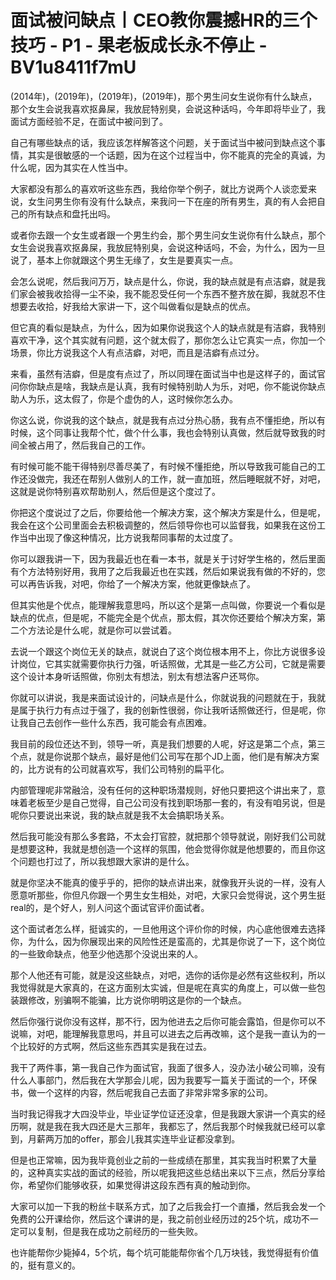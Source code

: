 # 面试被问缺点丨CEO教你震撼HR的三个技巧 - P1 - 果老板成长永不停止 - BV1u8411f7mU

(2014年)，(2019年)，(2019年)，(2019年)，那个男生问女生说你有什么缺点，那个女生会说我喜欢抠鼻屎，我放屁特别臭，会说这种话吗，今年即将毕业了，我面试方面经验不足，在面试中被问到了。

自己有哪些缺点的话，我应该怎样解答这个问题，关于面试当中被问到缺点这个事情，其实是很敏感的一个话题，因为在这个过程当中，你不能真的完全的真诚，为什么呢，因为其实在人性当中。

大家都没有那么的喜欢听这些东西，我给你举个例子，就比方说两个人谈恋爱来说，女生问男生你有没有什么缺点，来我问一下在座的所有男生，真的有人会把自己的所有缺点和盘托出吗。

或者你去跟一个女生或者跟一个男生约会，那个男生问女生说你有什么缺点，那个女生会说我喜欢抠鼻屎，我放屁特别臭，会说这种话吗，不会，为什么，因为一旦说了，基本上你就跟这个男生无缘了，女生是要真实一点。

会怎么说呢，然后我问万万，缺点是什么，你说，我的缺点就是有点洁癖，就是我们家会被我收拾得一尘不染，我不能忍受任何一个东西不整齐放在脚，我就忍不住想要去收拾，好我给大家讲一下，这个叫做看似是缺点的优点。

但它真的看似是缺点，为什么，因为如果你说我这个人的缺点就是有洁癖，我特别喜欢干净，这个其实就有问题，这个就太假了，那你怎么让它真实一点，你加一个场景，你比方说我这个人有点洁癖，对吧，而且是洁癖有点过分。

来看，虽然有洁癖，但是度有点过了，所以同理在面试当中也是这样子的，面试官问你你缺点是啥，我缺点是认真，我有时候特别助人为乐，对吧，你不能说你缺点助人为乐，这太假了，你是个虚伪的人，这时候你怎么办。

你这么说，你说我的这个缺点，就是我有点过分热心肠，我有点不懂拒绝，所以有时候，这个同事让我帮个忙，做个什么事，我也会特别认真做，然后就导致我的时间全被占用了，然后我自己的工作。

有时候可能不能干得特别尽善尽美了，有时候不懂拒绝，所以导致我可能自己的工作还没做完，我还在帮别人做别人的工作，就一直加班，然后睡眠就不好，对吧，这就是说你特别喜欢帮助别人，然后但是这个度过了。

你把这个度说过了之后，你要给他一个解决方案，这个解决方案是什么，但是呢，我会在这个公司里面会去积极调整的，然后领导你也可以监督我，如果我在这份工作当中出现了像这种情况，比方说我帮同事帮的太过度了。

你可以跟我讲一下，因为我最近也在看一本书，就是关于讨好学生格的，然后里面有个方法特别好用，我用了之后我最近也在实践，然后如果说我有做的不好的，您可以再告诉我，对吧，你给了一个解决方案，他就更像缺点了。

但其实他是个优点，能理解我意思吗，所以这个是第一点叫做，你要说一个看似是缺点的优点，但是呢，不能完全是个优点，那太假，其次你还要给个解决方案，第二个方法论是什么呢，就是你可以尝试着。

去说一个跟这个岗位无关的缺点，就说白了这个岗位根本用不上，你比方说很多设计岗位，它其实就需要你执行力强，听话照做，尤其是一些乙方公司，它就是需要这个设计本身听话照做，你别太有想法，别太有想法客户还骂你。

你就可以讲说，我是来面试设计的，问缺点是什么，你就说我的问题就在于，我就是属于执行力有点过于强了，我的创新性很弱，你让我听话照做还行，但是呢，你让我自己去创作一些什么东西，我可能会有点困难。

我目前的段位还达不到，领导一听，真是我们想要的人呢，好这是第二个点，第三个点，就是你说那个缺点，最好是他们公司写在那个JD上面，他们是有解决方案的，比方说有的公司就喜欢写，我们公司特别的扁平化。

内部管理呢非常融洽，没有任何的这种职场潜规则，好他只要把这个讲出来了，意味着老板至少是自己觉得，自己公司没有找到职场那一套的，有没有咱另说，但是呢你只要说出来说，我的缺点就是我不太会搞职场关系。

然后我可能没有那么多套路，不太会打官腔，就把那个领导就说，刚好我们公司就是想要这种，我就是想创造一个这样的氛围，他会觉得你就是他想要的，而且你这个问题也打过了，所以我想跟大家讲的是什么。

就是你坚决不能真的傻乎乎的，把你的缺点讲出来，就像我开头说的一样，没有人愿意听那些，你但凡你跟一个男生女生相处，对吧，大家只会觉得说，这个男生挺real的，是个好人，别人问这个面试官评价面试者。

这个面试者怎么样，挺诚实的，一旦他用这个评价你的时候，内心底他很难去选择你，为什么，因为你展现出来的风险性还是蛮高的，尤其是你说了一下，这个岗位的一些致命缺点，他至少他选那个没说出来的人。

那个人他还有可能，就是没这些缺点，对吧，选你的话你是必然有这些权利，所以我觉得就是大家真的，在这方面别太实诚，但是呢在真实的角度上，可以做一些包装跟修改，别骗啊不能骗，比方说你明明这是你的一个缺点。

然后你强行说你没有这样，那不行，因为他进去之后你可能会露馅，但是你可以不说嘛，对吧，能理解我意思吗，并且可以进去之后再改嘛，这个是我一直认为的一个比较好的方式啊，然后这些东西其实是我在过去。

我干了两件事，第一我自己作为面试官，我面了很多人，没办法小破公司嘛，没有什么人事部门，然后我在大学那会儿呢，因为我要写一篇关于面试的一个，环保书，做一个这样的内容，然后呢我自己去面了非常非常多家的公司。

当时我记得我才大四没毕业，毕业证学位证还没拿，但是我跟大家讲一个真实的经历啊，就是我在我大四还是大三那年，我都忘了，然后我那个时候我就已经可以拿到，月薪两万加的offer，那会儿我其实连毕业证都没拿到。

但是也正常嘛，因为我毕竟创业之前的一些成绩在那里，其实我当时积累了大量的，这种真实实战的面试的经验，所以呢我把这些总结出来以下三点，然后分享给你，希望你们能够收获，如果觉得讲这段东西有真的触动到你。

大家可以加一下我的粉丝卡联系方式，加了之后我会打一个直播，然后我会发一个免费的公开课给你，然后这个课讲的是，我之前创业经历过的25个坑，成功不一定可以复制，但是我在成功之前经历的一些失败。

也许能帮你少毙掉4，5个坑，每个坑可能能帮你省个几万块钱，我觉得挺有价值的，挺有意义的。